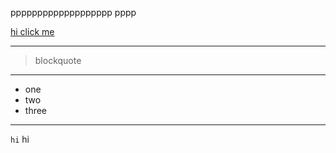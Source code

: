 ppppppppppppppppppp
pppp

[hi click me](https://www.youtube.com/watch?v=dQw4w9WgXcQ)
***
>blockquote
***
* one
* two
* three
***
`hi` hi
